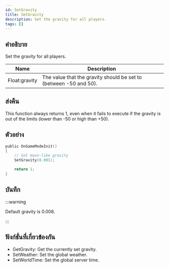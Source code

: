 ```yaml
---
id: SetGravity
title: SetGravity
description: Set the gravity for all players.
tags: []
---
```


## คำอธิบาย

Set the gravity for all players.

| Name          | Description                                                       |
| ------------- | ----------------------------------------------------------------- |
| Float:gravity | The value that the gravity should be set to (between -50 and 50). |

## ส่งคืน

This function always returns 1, even when it fails to execute if the gravity is out of the limits (lower than -50 or high than +50).

## ตัวอย่าง

```c
public OnGameModeInit()
{
    // Set moon-like gravity
    SetGravity(0.001);

    return 1;
}
```

## บันทึก

:::warning

Default gravity is 0.008.

:::

## ฟังก์ชั่นที่เกี่ยวข้องกัน

- GetGravity: Get the currently set gravity.
- SetWeather: Set the global weather.
- SetWorldTime: Set the global server time.
